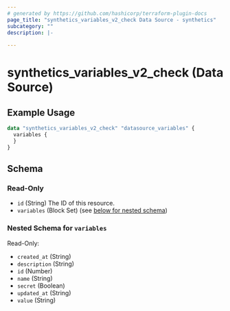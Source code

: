 ```yaml
---
# generated by https://github.com/hashicorp/terraform-plugin-docs
page_title: "synthetics_variables_v2_check Data Source - synthetics"
subcategory: ""
description: |-
  
---
```


# synthetics_variables_v2_check (Data Source)



## Example Usage

```terraform
data "synthetics_variables_v2_check" "datasource_variables" {
  variables {
  }
}
```

<!-- schema generated by tfplugindocs -->
## Schema

### Read-Only

- `id` (String) The ID of this resource.
- `variables` (Block Set) (see [below for nested schema](#nestedblock--variables))

<a id="nestedblock--variables"></a>
### Nested Schema for `variables`

Read-Only:

- `created_at` (String)
- `description` (String)
- `id` (Number)
- `name` (String)
- `secret` (Boolean)
- `updated_at` (String)
- `value` (String)

